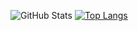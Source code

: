 ![GitHub Stats](https://github-readme-stats.vercel.app/api?username=KyryloSmyrnov&theme=dracula)
[![Top Langs](https://github-readme-stats.vercel.app/api/top-langs/?username=KyryloSmyrnov)](https://github.com/anuraghazra/github-readme-stats)
